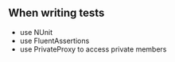 ## When writing tests

- use NUnit
- use FluentAssertions
- use PrivateProxy to access private members
